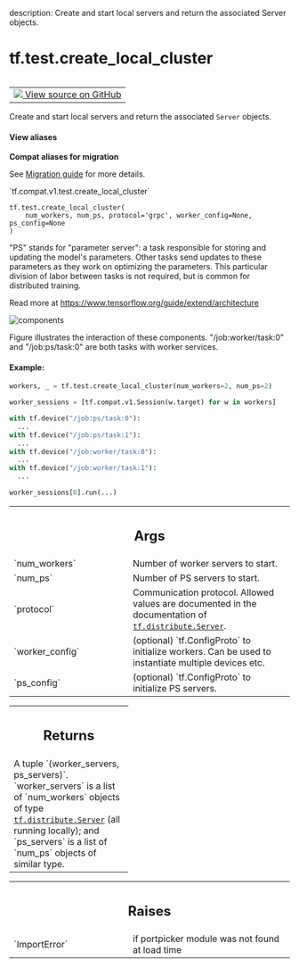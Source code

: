 description: Create and start local servers and return the associated Server objects.

<div itemscope itemtype="http://developers.google.com/ReferenceObject">
<meta itemprop="name" content="tf.test.create_local_cluster" />
<meta itemprop="path" content="Stable" />
</div>

# tf.test.create_local_cluster

<!-- Insert buttons and diff -->

<table class="tfo-notebook-buttons tfo-api nocontent" align="left">
<td>
  <a target="_blank" href="https://github.com/tensorflow/tensorflow/blob/r2.3/tensorflow/python/framework/test_util.py#L3163-L3249">
    <img src="https://www.tensorflow.org/images/GitHub-Mark-32px.png" />
    View source on GitHub
  </a>
</td>
</table>



Create and start local servers and return the associated `Server` objects.

<section class="expandable">
  <h4 class="showalways">View aliases</h4>
  <p>
<b>Compat aliases for migration</b>
<p>See
<a href="https://www.tensorflow.org/guide/migrate">Migration guide</a> for
more details.</p>
<p>`tf.compat.v1.test.create_local_cluster`</p>
</p>
</section>

<pre class="devsite-click-to-copy prettyprint lang-py tfo-signature-link">
<code>tf.test.create_local_cluster(
    num_workers, num_ps, protocol='grpc', worker_config=None, ps_config=None
)
</code></pre>



<!-- Placeholder for "Used in" -->

"PS" stands for "parameter server": a task responsible for storing and
updating the model's parameters. Other tasks send updates to these parameters
as they work on optimizing the parameters. This particular division of labor
between tasks is not required, but is common for distributed training.

Read more at https://www.tensorflow.org/guide/extend/architecture

![components](https://www.tensorflow.org/images/diag1.svg "components")


Figure illustrates the interaction of these components.
"/job:worker/task:0" and "/job:ps/task:0" are both tasks with worker services.


#### Example:


```python
workers, _ = tf.test.create_local_cluster(num_workers=2, num_ps=2)

worker_sessions = [tf.compat.v1.Session(w.target) for w in workers]

with tf.device("/job:ps/task:0"):
  ...
with tf.device("/job:ps/task:1"):
  ...
with tf.device("/job:worker/task:0"):
  ...
with tf.device("/job:worker/task:1"):
  ...

worker_sessions[0].run(...)
```

<!-- Tabular view -->
 <table class="responsive fixed orange">
<colgroup><col width="214px"><col></colgroup>
<tr><th colspan="2"><h2 class="add-link">Args</h2></th></tr>

<tr>
<td>
`num_workers`
</td>
<td>
Number of worker servers to start.
</td>
</tr><tr>
<td>
`num_ps`
</td>
<td>
Number of PS servers to start.
</td>
</tr><tr>
<td>
`protocol`
</td>
<td>
Communication protocol. Allowed values are documented in the
documentation of <a href="../../tf/distribute/Server.md"><code>tf.distribute.Server</code></a>.
</td>
</tr><tr>
<td>
`worker_config`
</td>
<td>
(optional) `tf.ConfigProto` to initialize workers. Can be
used to instantiate multiple devices etc.
</td>
</tr><tr>
<td>
`ps_config`
</td>
<td>
(optional) `tf.ConfigProto` to initialize PS servers.
</td>
</tr>
</table>



<!-- Tabular view -->
 <table class="responsive fixed orange">
<colgroup><col width="214px"><col></colgroup>
<tr><th colspan="2"><h2 class="add-link">Returns</h2></th></tr>
<tr class="alt">
<td colspan="2">
A tuple `(worker_servers, ps_servers)`.  `worker_servers` is a list
of `num_workers` objects of type <a href="../../tf/distribute/Server.md"><code>tf.distribute.Server</code></a> (all running
locally);
and `ps_servers` is a list of `num_ps` objects of similar type.
</td>
</tr>

</table>



<!-- Tabular view -->
 <table class="responsive fixed orange">
<colgroup><col width="214px"><col></colgroup>
<tr><th colspan="2"><h2 class="add-link">Raises</h2></th></tr>

<tr>
<td>
`ImportError`
</td>
<td>
if portpicker module was not found at load time
</td>
</tr>
</table>

